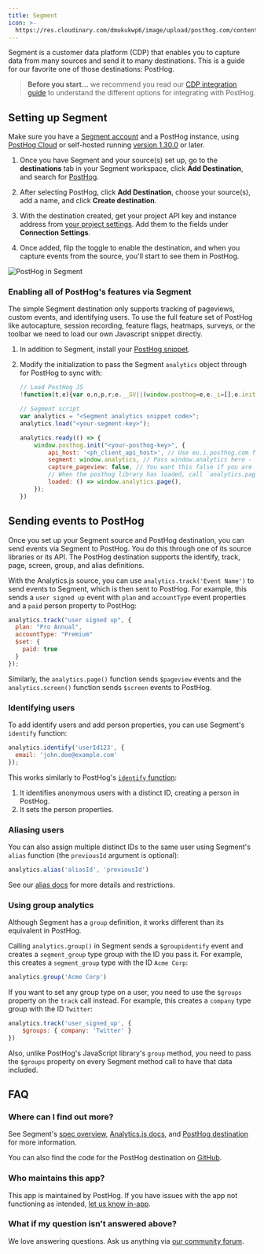 ```yaml
---
title: Segment
icon: >-
  https://res.cloudinary.com/dmukukwp6/image/upload/posthog.com/contents/images/docs/integrate/frameworks/segment.svg
---
```


Segment is a customer data platform (CDP) that enables you to capture data from many sources and send it to many destinations. This is a guide for our favorite one of those destinations: PostHog. 

> **Before you start...** we recommend you read our [CDP integration guide](/docs/integrate/cdp) to understand the different options for integrating with PostHog.

## Setting up Segment

Make sure you have a [Segment account](https://segment.com/docs/#getting-started) and a PostHog instance, using [PostHog Cloud](https://us.posthog.com/signup) or self-hosted running [version 1.30.0](/blog/the-posthog-array-1-30-0) or later.

1. Once you have Segment and your source(s) set up, go to the **destinations** tab in your Segment workspace, click **Add Destination**, and search for [PostHog](https://segment.com/docs/connections/destinations/catalog/posthog/).

2. After selecting PostHog, click **Add Destination**, choose your source(s), add a name, and click **Create destination**.

3. With the destination created, get your project API key and instance address from [your project settings](https://us.posthog.com/settings/project). Add them to the fields under **Connection Settings**.

4. Once added, flip the toggle to enable the destination, and when you capture events from the source, you'll start to see them in PostHog.

![PostHog in Segment](https://res.cloudinary.com/dmukukwp6/image/upload/Clean_Shot_2024_08_21_at_16_19_25_2x_0412011458.png)

### Enabling all of PostHog's features via Segment

The simple Segment destination only supports tracking of pageviews, custom events, and identifying users. To use the full feature set of PostHog like autocapture, session recording, feature flags, heatmaps, surveys, or the toolbar we need to load our own Javascript snippet directly.

1. In addition to Segment, install your [PostHog snippet](/docs/integrate/client/js#installation).

2. Modify the initialization to pass the Segment `analytics` object through for PostHog to sync with:

    ```js
    // Load PostHog JS
    !function(t,e){var o,n,p,r;e.__SV||(window.posthog=e,e._i=[],e.init=function(i,s,a){function g(t,e){var o=e.split(".");2==o.length&&(t=t[o[0]],e=o[1]),t[e]=function(){t.push([e].concat(Array.prototype.slice.call(arguments,0)))}}(p=t.createElement("script")).type="text/javascript",p.crossOrigin="anonymous",p.async=!0,p.src=s.api_host+"/static/array.js",(r=t.getElementsByTagName("script")[0]).parentNode.insertBefore(p,r);var u=e;for(void 0!==a?u=e[a]=[]:a="posthog",u.people=u.people||[],u.toString=function(t){var e="posthog";return"posthog"!==a&&(e+="."+a),t||(e+=" (stub)"),e},u.people.toString=function(){return u.toString(1)+".people (stub)"},o="capture identify alias people.set people.set_once set_config register register_once unregister opt_out_capturing has_opted_out_capturing opt_in_capturing reset isFeatureEnabled onFeatureFlags getFeatureFlag getFeatureFlagPayload reloadFeatureFlags group updateEarlyAccessFeatureEnrollment getEarlyAccessFeatures getActiveMatchingSurveys getSurveys getNextSurveyStep".split(" "),n=0;n<o.length;n++)g(u,o[n]);e._i.push([i,s,a])},e.__SV=1)}(document,window.posthog||[]);

    // Segment script
    var analytics = "<Segment analytics snippet code>"; 
    analytics.load("<your-segment-key>");

    analytics.ready(() => {
        window.posthog.init("<your-posthog-key>", {
            api_host: '<ph_client_api_host>', // Use eu.i.posthog.com for EU instances
            segment: window.analytics, // Pass window.analytics here - NOTE: `window.` is important
            capture_pageview: false, // You want this false if you are going to use segment's `analytics.page()` for pageviews
            // When the posthog library has loaded, call `analytics.page()` explicitly.
            loaded: () => window.analytics.page(),
        });
    })
    ```

## Sending events to PostHog

Once you set up your Segment source and PostHog destination, you can send events via Segment to PostHog. You do this through one of its source libraries or its API. The PostHog destination supports the identify, track, page, screen, group, and alias definitions.

With the Analytics.js source, you can use `analytics.track('Event Name')` to send events to Segment, which is then sent to PostHog. For example, this sends a `user signed up` event with `plan` and `accountType` event properties and a `paid` person property to PostHog:

```js
analytics.track("user signed up", {
  plan: "Pro Annual",
  accountType: "Premium"
  $set: {
    paid: true
  }
});
```

Similarly, the `analytics.page()` function sends `$pageview` events and the `analytics.screen()` function sends `$screen` events to PostHog.


### Identifying users

To add identify users and add person properties, you can use Segment's `identify` function:

```js
analytics.identify('userId123', {
  email: 'john.doe@example.com'
});
```

This works similarly to PostHog's [`identify` function](/docs/product-analytics/identify):

1. It identifies anonymous users with a distinct ID, creating a person in PostHog.
2. It sets the person properties.

### Aliasing users

You can also assign multiple distinct IDs to the same user using Segment's `alias` function (the `previousId` argument is optional):

```js
analytics.alias('aliasId', 'previousId')  
```

See our [alias docs](/docs/product-analytics/identify#alias-assigning-multiple-distinct-ids-to-the-same-user) for more details and restrictions.

### Using group analytics

Although Segment has a `group` definition, it works different than its equivalent in PostHog.

Calling `analytics.group()` in Segment sends a `$groupidentify` event and creates a `segment_group` type group with the ID you pass it. For example, this creates a `segment_group` type with the ID `Acme Corp`:

```js
analytics.group('Acme Corp')
```

If you want to set any group type on a user, you need to use the `$groups` property on the `track` call instead. For example, this creates a `company` type group with the ID `Twitter`:

```js
analytics.track('user_signed_up', {
    $groups: { company: 'Twitter' }
})
```

Also, unlike PostHog's JavaScript library's `group` method, you need to pass the `$groups` property on every Segment method call to have that data included.

## FAQ

### Where can I find out more?

See Segment's [spec overview](https://segment.com/docs/connections/spec/), [Analytics.js docs](https://segment.com/docs/connections/sources/catalog/libraries/website/javascript/), and [PostHog destination](https://segment.com/catalog/integrations/destination/posthog/) for more information. 

You can also find the code for the PostHog destination on [GitHub](https://github.com/PostHog/posthog-segment).

### Who maintains this app?

This app is maintained by PostHog. If you have issues with the app not functioning as intended, [let us know in-app](http://us.posthog.com/home#supportModal).

### What if my question isn't answered above?

We love answering questions. Ask us anything via [our community forum](/questions).
